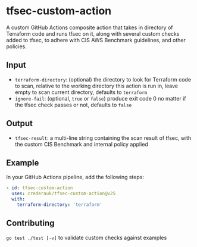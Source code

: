 # tfsec-custom-action

A custom GitHub Actions composite action that takes in directory of Terraform code and runs tfsec on it, along with several custom checks added to tfsec, to adhere with CIS AWS Benchmark guidelines, and other policies.

## Input
- `terraform-directory`: (optional) the directory to look for Terraform code to scan, relative to the working directory this action is run in, leave empty to scan current directory, defaults to `terraform`
- `ignore-fail`: (optional, `true` or `false`) produce exit code 0 no matter if the tfsec check passes or not, defaults to `false`

## Output
- `tfsec-result`: a multi-line string containing the scan result of tfsec, with the custom CIS Benchmark and internal policy applied

## Example
In your GitHub Actions pipeline, add the following steps:
```yaml
- id: tfsec-custom-action
  uses: crederauk/tfsec-custom-action@v25
  with:
    terraform-directory: 'terraform'
```

## Contributing

`go test ./test [-v]` to validate custom checks against examples